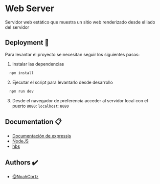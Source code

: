 
# Web Server

Servidor web estático que muestra un sitio web renderizado desde el lado del servidor


## Deployment 🚀

Para levantar el proyecto se necesitan seguir los siguientes pasos:

1. Instalar las dependencias
```bash
  npm install
```

2. Ejecutar el script para levantarlo desde desarrollo
```bash
  npm run dev
```

3. Desde el navegador de preferencia acceder al servidor local con el puerto `8080`: `localhost:8080`
## Documentation 📋

* [Documentación de expressjs](https://expressjs.com/)
* [NodeJS](https://nodejs.org/es/docs)
* [hbs](https://github.com/pillarjs/hbs)

## Authors ✔️

- [@NoahCortz](https://github.com/NoahCortz)

